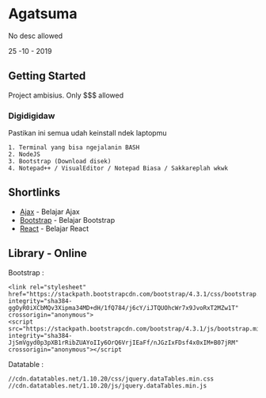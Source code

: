 # Agatsuma
No desc allowed

25 -10 - 2019

## Getting Started
Project ambisius. Only $$$ allowed

### Digidigidaw

Pastikan ini semua udah keinstall ndek laptopmu

```
1. Terminal yang bisa ngejalanin BASH
2. NodeJS
3. Bootstrap (Download disek)
4. Notepad++ / VisualEditor / Notepad Biasa / Sakkareplah wkwk
```

## Shortlinks

* [Ajax](https://sekolahkoding.com/kelas/tag/ajax) - Belajar Ajax
* [Bootstrap](https://www.malasngoding.com/tag/tutorial-bootstrap-bahasa-indonesia-untuk-pemula/) - Belajar Bootstrap
* [React](https://www.kodingindonesia.com/react-js-dan-installasi/) - Belajar React

## Library - Online 
Bootstrap :
```
<link rel="stylesheet" href="https://stackpath.bootstrapcdn.com/bootstrap/4.3.1/css/bootstrap.min.css" integrity="sha384-ggOyR0iXCbMQv3Xipma34MD+dH/1fQ784/j6cY/iJTQUOhcWr7x9JvoRxT2MZw1T" crossorigin="anonymous">
<script src="https://stackpath.bootstrapcdn.com/bootstrap/4.3.1/js/bootstrap.min.js" integrity="sha384-JjSmVgyd0p3pXB1rRibZUAYoIIy6OrQ6VrjIEaFf/nJGzIxFDsf4x0xIM+B07jRM" crossorigin="anonymous"></script 
```
Datatable :
```
//cdn.datatables.net/1.10.20/css/jquery.dataTables.min.css
//cdn.datatables.net/1.10.20/js/jquery.dataTables.min.js
```
